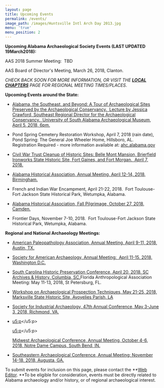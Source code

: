 ```yaml
---
layout: page
title: Upcoming Events
permalink: /events/
image_path: /images/Huntsville Intl Arch Day 2013.jpg
menu: 'true'
menu_position: 2
---
```


**Upcoming Alabama Archaeological Society Events (LAST UPDATED 19March2018):**

AAS 2018 Summer Meeting:&nbsp; TBD

AAS Board of Director's Meeting, March 26, 2018, Clanton.

*CHECK BACK SOON FOR MORE INFORMATION, OR VISIT THE [**LOCAL CHAPTERS**](https://alabamaarchaeology.org/local-chapters/) PAGE FOR REGIONAL MEETING TIMES/PLACES*.

**Upcoming Events around the State:**

* [Alabama, the Southeast, and Beyond: A Tour of Archaeological Sites Preserved by the Archaeological Conservancy.&nbsp; Lecture by Jessica Crawford, Southeast Regional Director for the Archaeological Conservancy.&nbsp; University of South Alabama Archaeological Museum, April 5, 2018, 6pm.](https://www.southalabama.edu/org/archaeology/museum/)

* Pond Spring Cemetery Restoration Workshop, April 7, 2018 (rain date), Pond Spring: The General Joe Wheeler Home, Hillsboro, AL.&nbsp; Registration Required - more information available at: [ahc.alabama.gov](ahc.alabama.gov)

* [Civil War Trust Cleanup of Historic Sites: Belle Mont Mansion, Brierfield Ironworks State Historic Site, Fort Gaines, and Fort Morgan.&nbsp; April 7, 2018.](https://www.civilwar.org/events/park-day)

* [Alabama Historical Association, Annual Meeting, April 12-14, 2018, Birmingham.](https://www.alabamahistory.net/meetings)

* French and Indian War Encampment, April 21-22, 2018.&nbsp; Fort Toulouse-Fort Jackson State Historical Park, Wetumpka, Alabama.

* [Alabama Historical Association, Fall Pilgrimage, October 27, 2018, Camden.](https://www.alabamahistory.net/meetings)

* Frontier Days, November 7-10, 2018.&nbsp; Fort Toulouse-Fort Jackson State Historical Park, Wetumpka, Alabama.

**Regional and National Archaeology Meetings:**

* [American Paleopathology Association, Annual Meeting, April 9-11, 2018, Austin, TX.](https://paleopathology-association.wildapricot.org/page-18191)
* [Society for American Archaeology, Annual Meeting:&nbsp; April 11-15, 2018, Washington D.C.](http://www.saa.org)
* [South Carolina Historic Preservation Conference, April 20, 2018, SC Archives & History, Columbia, SC.](http://shpo.sc.gov/events/Pages/presconf.aspx)Florida Anthropological Association Meeting: May 11-13, 2018, St Petersburg, FL.
* [Workshop on Archaeological Prospection Techniques, May 21-25, 2018, Marksville State Historic Site, Avoyelies Parish, LA](http://www.nps.gov/mwac/)

* [Society for Industrial Archaeology, 47th Annual Conference, May 3-June 3, 2018, Richmond, VA.](http://www.sia-web.org/sia-47th-annual-conference/)

* [](https://urldefense.proofpoint.com/v2/url?u=http-3A\_\_www.nps.gov\_mwac\_&d=DwMFaQ&c=8K0mnSt5E4j4U\_dMGxZxbA&r=qN0bNPR5gR9c\_\_qTeI7kEGr6yZ3nLi3Hy5KRohf-cr8&m=PeKs0s2BFddTdK04ulMw8\_m1mGUXoFuBPqZj\_HTqB4s&s=vRvTyGtQMLEmgohatKPXdD48LJUdKYkQnFnXV-UQE0o&e=)

  <u5:p></u5:p>

  [](https://urldefense.proofpoint.com/v2/url?u=http-3A\_\_www.sia-2Dweb.org\_sia-2D47th-2Dannual-2Dconference\_&d=DwMFaQ&c=8K0mnSt5E4j4U\_dMGxZxbA&r=qN0bNPR5gR9c\_\_qTeI7kEGr6yZ3nLi3Hy5KRohf-cr8&m=PeKs0s2BFddTdK04ulMw8\_m1mGUXoFuBPqZj\_HTqB4s&s=V2qEZPHoDzSf-x\_mbKOvryGjkuXiIKufeDbzcvT58f0&e=)

  <u5:p></u5:p>

  [Midwest Archaeological Conference, Annual Meeting, October 4-6, 2018, Notre Dame Campus, South Bend, IN.](http://www.midwestarchaeology.org/2018-NotreDame-Indiana)

* [Southeastern Archaeological Conference, Annual Meeting: November 14-18, 2018, Augusta, GA.](https://www.southeasternarchaeology.org/)

To submit events for inclusion on this page, please contact the **[Web Editor](javascript:void(location.href='mailto:'+String.fromCharCode(115,105,112,101,115,46,101,114,105,99,64,103,109,97,105,108,46,99,111,109))).&nbsp;**To be eligible for consideration, events must be directly related to Alabama archaeology and/or history, or of regional archaeological interest.